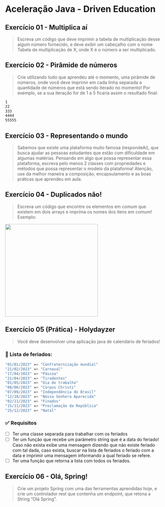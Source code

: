 # Aceleração Java - Driven Education

## Exercício 01 - Multiplica aí

> Escreva um código que deve imprimir a tabela de multiplicação desse algum número fornecido, e deve exibir um cabeçalho com o nome Tabela de multiplicação de X, onde X é o número a ser multiplicado.

## Exercício 02 - Pirâmide de números

> Crie utilizando tudo que aprendeu até o momento, uma pirâmide de números, onde você deve imprimir em cada linha separada a quantidade de números que está sendo iterado no momento! Por exemplo, se a sua iteração for de 1 a 5 ficaria assim o resultado final:

```bash
1
22
333
4444
55555
```

## Exercício 03 - Representando o mundo

> Sabemos que existe uma plataforma muito famosa (respondeAí), que busca ajudar as pessoas estudantes que estão com dificuldade em algumas matérias. Pensando em algo que possa representar essa plataforma, escreva pelo menos 2 classes com propriedades e métodos que possa representar o modelo da plataforma! Atenção, use da melhor maneira a composição, encapsulamento e as boas práticas que aprendeu em aula.

## Exercício 04 - Duplicados não!

> Escreva um código que encontre os elementos em comum que existem em dois arrays e imprima os nomes dos itens em comum! Exemplo:

<img width=300 src="https://bootcampra.notion.site/image/https%3A%2F%2Fs3-us-west-2.amazonaws.com%2Fsecure.notion-static.com%2F2bce4ba3-4daf-4583-a7a1-93f80708a434%2FScreenshot_2022-12-23_at_12.18.56.png?id=07f04068-b323-492b-adf6-dde8558c4415&table=block&spaceId=f797e032-5eb2-4c9d-beb7-cd7181e19e47&width=900&userId=&cache=v2"/>

## Exercício 05 (Prática) - Holydayzer

> Você deve desenvolver uma aplicação java de calendário de feriados!

### 📝 Lista de feriados:

```bash
"01/01/2023" => "Confraternização mundial"
"21/02/2023" => "Carnaval"
"17/04/2023" => "Páscoa"
"21/04/2023" => "Tiradentes"
"01/05/2023" => "Dia do trabalho"
"08/06/2023" => "Corpus Christi"
"07/09/2023" => "Independência do Brasil"
"12/10/2023" => "Nossa Senhora Aparecida"
"02/11/2023" => "Finados"
"15/11/2023" => "Proclamação da República"
"25/12/2023" => "Natal"
```

### ✅ Requisitos

- [ ] Ter uma classe separada para trabalhar com os feriados
- [ ] Ter um função que recebe um parâmetro string que é a data do feriado! Caso não exista exibe uma mensagem dizendo que não existe feriado com tal dada, caso exista, buscar na lista de feriados o feriado com a data e imprimir uma mensagem informando a qual feriado se refere.
- [ ] Ter uma função que retorna a lista com todos os feriados.

## Exercício 06 - Olá, Spring!

> Crie um projeto Spring com uma das ferramentas aprendidas hoje, e crie um controlador rest que contenha um endpoint, que retona a String “Olá Spring”.
